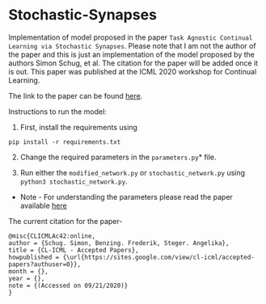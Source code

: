 # Stochastic-Synapses

Implementation of model proposed in the paper `Task Agnostic Continual Learning via Stochastic Synapses`. Please note that I am not the author of the paper and this is just an implementation of the model proposed by the authors Simon Schug, et al. The citation for the paper will be added once it is out. This paper was published at the ICML 2020 workshop for Continual Learning.

The link to the paper can be found [here](https://drive.google.com/file/d/1ZQg7Lb8IoVdHet3AwQFWTvg5QBUsbZJX/view?usp=sharing). 

Instructions to run the model:

1.  First, install the requirements using 

`pip install -r requirements.txt`

2.  Change the required parameters in the `parameters.py`* file.

3. Run either the `modified_network.py` or `stochastic_network.py` using 
`python3 stochastic_network.py`. 

* Note - For understanding the parameters please read the paper available [here](https://drive.google.com/file/d/1ZQg7Lb8IoVdHet3AwQFWTvg5QBUsbZJX/view?usp=sharing)

The current citation for the paper-
```
@misc{CLICMLAc42:online,
author = {Schug. Simon, Benzing. Frederik, Steger. Angelika},
title = {CL-ICML - Accepted Papers},
howpublished = {\url{https://sites.google.com/view/cl-icml/accepted-papers?authuser=0}},
month = {},
year = {},
note = {(Accessed on 09/21/2020)}
}
```
